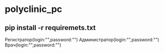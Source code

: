 # polyclinic_pc
pip install -r requiremets.txt
--------------------------------
Регистратор(login:"",password:"")
Администратор(login:"",password:"")
Врач(login:"",password:"")
